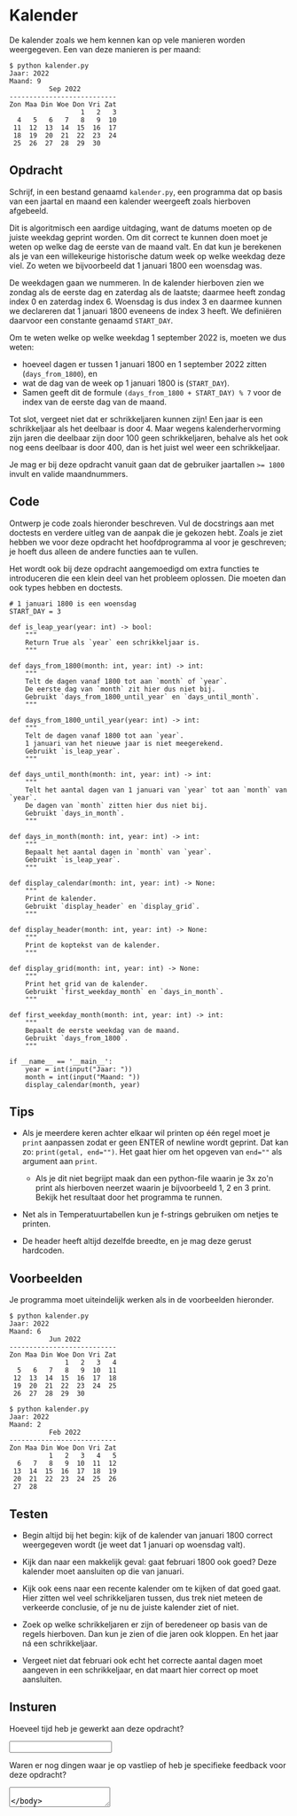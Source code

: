 # Kalender

De kalender zoals we hem kennen kan op vele manieren worden weergegeven. Een van deze manieren is per maand:

    $ python kalender.py
    Jaar: 2022
    Maand: 9
              Sep 2022
    ---------------------------
    Zon Maa Din Woe Don Vri Zat
                      1   2   3
      4   5   6   7   8   9  10
     11  12  13  14  15  16  17
     18  19  20  21  22  23  24
     25  26  27  28  29  30

## Opdracht

Schrijf, in een bestand genaamd `kalender.py`, een programma dat op basis van een jaartal en maand een kalender weergeeft zoals hierboven afgebeeld.

Dit is algoritmisch een aardige uitdaging, want de datums moeten op de juiste weekdag geprint worden. Om dit correct te kunnen doen moet je weten op welke dag de eerste van de maand valt. En dat kun je berekenen als je van een willekeurige historische datum week op welke weekdag deze viel. Zo weten we bijvoorbeeld dat 1 januari 1800 een woensdag was.

De weekdagen gaan we nummeren. In de kalender hierboven zien we zondag als de eerste dag en zaterdag als de laatste; daarmee heeft zondag index 0 en zaterdag index 6. Woensdag is dus index 3 en daarmee kunnen we declareren dat 1 januari 1800 eveneens de index 3 heeft. We definiëren daarvoor een constante genaamd `START_DAY`.

Om te weten welke op welke weekdag 1 september 2022 is, moeten we dus weten:

* hoeveel dagen er tussen 1 januari 1800 en 1 september 2022 zitten (`days_from_1800`), en
* wat de dag van de week op 1 januari 1800 is (`START_DAY`).
* Samen geeft dit de formule `(days_from_1800 + START_DAY) % 7` voor de index van de eerste dag van de maand.

Tot slot, vergeet niet dat er schrikkeljaren kunnen zijn! Een jaar is een schrikkeljaar als het deelbaar is door 4. Maar wegens kalenderhervorming zijn jaren die deelbaar zijn door 100 geen schrikkeljaren, behalve als het ook nog eens deelbaar is door 400, dan is het juist wel weer een schrikkeljaar.

Je mag er bij deze opdracht vanuit gaan dat de gebruiker jaartallen `>= 1800` invult en valide maandnummers.

## Code

Ontwerp je code zoals hieronder beschreven. Vul de docstrings aan met doctests en verdere uitleg van de aanpak die je gekozen hebt. Zoals je ziet hebben we voor deze opdracht het hoofdprogramma al voor je geschreven; je hoeft dus alleen de andere functies aan te vullen.

Het wordt ook bij deze opdracht aangemoedigd om extra functies te introduceren die een klein deel van het probleem oplossen. Die moeten dan ook types hebben en doctests.

    # 1 januari 1800 is een woensdag
    START_DAY = 3

    def is_leap_year(year: int) -> bool:
        """
        Return True als `year` een schrikkeljaar is.
        """

    def days_from_1800(month: int, year: int) -> int:
        """
        Telt de dagen vanaf 1800 tot aan `month` of `year`.
        De eerste dag van `month` zit hier dus niet bij.
        Gebruikt `days_from_1800_until_year` en `days_until_month`.
        """

    def days_from_1800_until_year(year: int) -> int:
        """
        Telt de dagen vanaf 1800 tot aan `year`.
        1 januari van het nieuwe jaar is niet meegerekend.
        Gebruikt `is_leap_year`.
        """

    def days_until_month(month: int, year: int) -> int:
        """
        Telt het aantal dagen van 1 januari van `year` tot aan `month` van `year`.
        De dagen van `month` zitten hier dus niet bij.
        Gebruikt `days_in_month`.
        """

    def days_in_month(month: int, year: int) -> int:
        """
        Bepaalt het aantal dagen in `month` van `year`.
        Gebruikt `is_leap_year`.
        """

    def display_calendar(month: int, year: int) -> None:
        """
        Print de kalender.
        Gebruikt `display_header` en `display_grid`.
        """

    def display_header(month: int, year: int) -> None:
        """
        Print de koptekst van de kalender.
        """

    def display_grid(month: int, year: int) -> None:
        """
        Print het grid van de kalender.
        Gebruikt `first_weekday_month` en `days_in_month`.
        """

    def first_weekday_month(month: int, year: int) -> int:
        """
        Bepaalt de eerste weekdag van de maand.
        Gebruikt `days_from_1800`.
        """

    if __name__ == '__main__':
        year = int(input("Jaar: "))
        month = int(input("Maand: "))
        display_calendar(month, year)

## Tips

* Als je meerdere keren achter elkaar wil printen op één regel moet je `print` aanpassen zodat er geen ENTER of newline wordt geprint. Dat kan zo: `print(getal, end="")`. Het gaat hier om het opgeven van `end=""` als argument aan `print`.

    * Als je dit niet begrijpt maak dan een python-file waarin je 3x zo'n print als hierboven neerzet waarin je bijvoorbeeld 1, 2 en 3 print. Bekijk het resultaat door het programma te runnen.

* Net als in Temperatuurtabellen kun je f-strings gebruiken om netjes te printen.

* De header heeft altijd dezelfde breedte, en je mag deze gerust hardcoden.

## Voorbeelden

Je programma moet uiteindelijk werken als in de voorbeelden hieronder.

    $ python kalender.py
    Jaar: 2022
    Maand: 6
              Jun 2022
    ---------------------------
    Zon Maa Din Woe Don Vri Zat
                  1   2   3   4
      5   6   7   8   9  10  11
     12  13  14  15  16  17  18
     19  20  21  22  23  24  25
     26  27  28  29  30

    $ python kalender.py
    Jaar: 2022
    Maand: 2
              Feb 2022
    ---------------------------
    Zon Maa Din Woe Don Vri Zat
              1   2   3   4   5
      6   7   8   9  10  11  12
     13  14  15  16  17  18  19
     20  21  22  23  24  25  26
     27  28

## Testen

* Begin altijd bij het begin: kijk of de kalender van januari 1800 correct weergegeven wordt (je weet dat 1 januari op woensdag valt).

* Kijk dan naar een makkelijk geval: gaat februari 1800 ook goed? Deze kalender moet aansluiten op die van januari.

* Kijk ook eens naar een recente kalender om te kijken of dat goed gaat. Hier zitten wel veel schrikkeljaren tussen, dus trek niet meteen de verkeerde conclusie, of je nu de juiste kalender ziet of niet.

* Zoek op welke schrikkeljaren er zijn of beredeneer op basis van de regels hierboven. Dan kun je zien of die jaren ook kloppen. En het jaar ná een schrikkeljaar.

* Vergeet niet dat februari ook echt het correcte aantal dagen moet aangeven in een schrikkeljaar, en dat maart hier correct op moet aansluiten.

## Insturen

Hoeveel tijd heb je gewerkt aan deze opdracht?

<input name="form[qTime]" type="text" required>

Waren er nog dingen waar je op vastliep of heb je specifieke feedback voor deze opdracht?

<textarea name="form[qVastlopers]">
